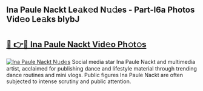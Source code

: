 ## Ina Paule Nackt Le𝚊k𝚎d N𝚞𝚍es - Part-l6a Photos Vid𝚎o Le𝚊ks bIybJ

# <h2><a href="http://fb7bs1.evod.top/?m=Ina+Paule+Nackt">🔗 👉🔴 Ina Paule Nackt Vid𝚎o Ph𝚘t𝚘s</a></h2>

[![Ina Paule Nackt N𝚞d𝚎s](https://i.imgur.com/8V9OHl7.gif)](http://fb7bs1.evod.top/?m=Ina+Paule+Nackt)
Social media star Ina Paule Nackt and multimedia artist, acclaimed for publishing dance and lifestyle material through trending dance routines and mini vlogs. Public figures Ina Paule Nackt are often subjected to intense scrutiny and public attention. 
